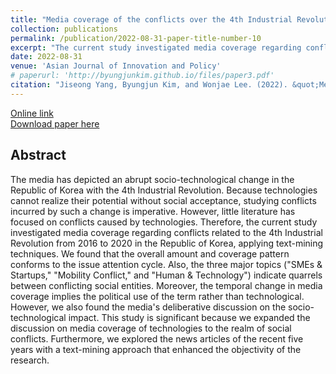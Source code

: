 ```yaml
---
title: "Media coverage of the conflicts over the 4th Industrial Revolution in the Republic of Korea from 2016 to 2020: a text-mining approach"
collection: publications
permalink: /publication/2022-08-31-paper-title-number-10
excerpt: "The current study investigated media coverage regarding conflicts related to the 4th Industrial Revolution from 2016 to 2020 in the Republic of Korea, applying text-mining techniques."
date: 2022-08-31
venue: 'Asian Journal of Innovation and Policy'
# paperurl: 'http://byungjunkim.github.io/files/paper3.pdf'
citation: "Jiseong Yang, Byungjun Kim, and Wonjae Lee. (2022). &quot;Media coverage of the conflicts over the 4th Industrial Revolution in the Republic of Korea from 2016 to 2020: a text-mining approach.&quot; <i>Asian Journal of Innovation and Policy</i>. 11(2)."
---
```

[Online link](https://doi.org/10.7545/ajip.2022.11.2.202)  
[Download paper here](http://byungjunkim.github.io/files/paper10.pdf)

## Abstract
The media has depicted an abrupt socio-technological change in the Republic of Korea with the 4th Industrial Revolution. Because technologies cannot realize their potential without social acceptance, studying conflicts incurred by such a change is imperative. However, little literature has focused on conflicts caused by technologies. Therefore, the current study investigated media coverage regarding conflicts related to the 4th Industrial Revolution from 2016 to 2020 in the Republic of Korea, applying text-mining techniques. We found that the overall amount and coverage pattern conforms to the issue attention cycle. Also, the three major topics ("SMEs & Startups," "Mobility Conflict," and "Human & Technology") indicate quarrels between conflicting social entities. Moreover, the temporal change in media coverage implies the political use of the term rather than technological. However, we also found the media's deliberative discussion on the socio-technological impact. This study is significant because we expanded the discussion on media coverage of technologies to the realm of social conflicts. Furthermore, we explored the news articles of the recent five years with a text-mining approach that enhanced the objectivity of the research.